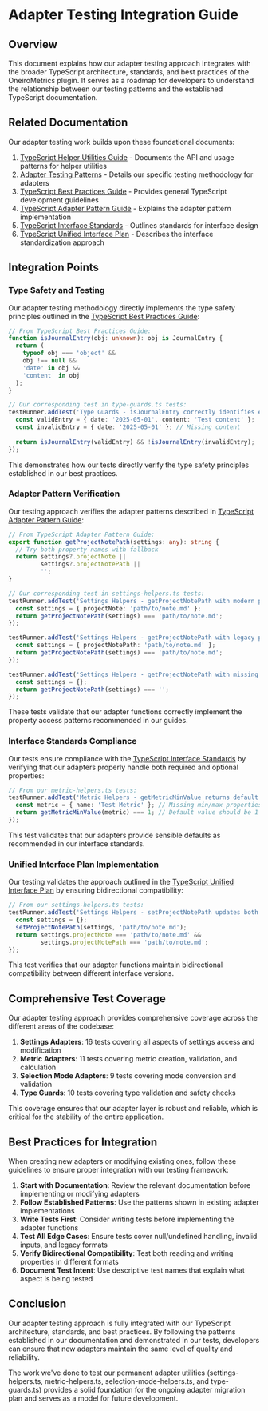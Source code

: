 # Adapter Testing Integration Guide

## Overview

This document explains how our adapter testing approach integrates with the broader TypeScript architecture, standards, and best practices of the OneiroMetrics plugin. It serves as a roadmap for developers to understand the relationship between our testing patterns and the established TypeScript documentation.

## Related Documentation

Our adapter testing work builds upon these foundational documents:

1. [TypeScript Helper Utilities Guide](../../developer/implementation/typescript-helper-utilities.md) - Documents the API and usage patterns for helper utilities
2. [Adapter Testing Patterns](./testing/adapter-testing-patterns.md) - Details our specific testing methodology for adapters
3. [TypeScript Best Practices Guide](../../developer/implementation/typescript-best-practices.md) - Provides general TypeScript development guidelines
4. [TypeScript Adapter Pattern Guide](../../developer/implementation/typescript-adapter-patterns.md) - Explains the adapter pattern implementation
5. [TypeScript Interface Standards](../../developer/implementation/typescript-interface-standards.md) - Outlines standards for interface design
6. [TypeScript Unified Interface Plan](../../developer/implementation/typescript-unified-interface-plan.md) - Describes the interface standardization approach

## Integration Points

### Type Safety and Testing

Our adapter testing methodology directly implements the type safety principles outlined in the [TypeScript Best Practices Guide](../../developer/implementation/typescript-best-practices.md):

```typescript
// From TypeScript Best Practices Guide:
function isJournalEntry(obj: unknown): obj is JournalEntry {
  return (
    typeof obj === 'object' &&
    obj !== null &&
    'date' in obj &&
    'content' in obj
  );
}

// Our corresponding test in type-guards.ts tests:
testRunner.addTest('Type Guards - isJournalEntry correctly identifies entries', () => {
  const validEntry = { date: '2025-05-01', content: 'Test content' };
  const invalidEntry = { date: '2025-05-01' }; // Missing content
  
  return isJournalEntry(validEntry) && !isJournalEntry(invalidEntry);
});
```

This demonstrates how our tests directly verify the type safety principles established in our best practices.

### Adapter Pattern Verification

Our testing approach verifies the adapter patterns described in [TypeScript Adapter Pattern Guide](../../developer/implementation/typescript-adapter-patterns.md):

```typescript
// From TypeScript Adapter Pattern Guide:
export function getProjectNotePath(settings: any): string {
  // Try both property names with fallback
  return settings?.projectNote || 
         settings?.projectNotePath || 
         '';
}

// Our corresponding test in settings-helpers.ts tests:
testRunner.addTest('Settings Helpers - getProjectNotePath with modern property', () => {
  const settings = { projectNote: 'path/to/note.md' };
  return getProjectNotePath(settings) === 'path/to/note.md';
});

testRunner.addTest('Settings Helpers - getProjectNotePath with legacy property', () => {
  const settings = { projectNotePath: 'path/to/note.md' };
  return getProjectNotePath(settings) === 'path/to/note.md';
});

testRunner.addTest('Settings Helpers - getProjectNotePath with missing properties', () => {
  const settings = {};
  return getProjectNotePath(settings) === '';
});
```

These tests validate that our adapter functions correctly implement the property access patterns recommended in our guides.

### Interface Standards Compliance

Our tests ensure compliance with the [TypeScript Interface Standards](../../developer/implementation/typescript-interface-standards.md) by verifying that our adapters properly handle both required and optional properties:

```typescript
// From our metric-helpers.ts tests:
testRunner.addTest('Metric Helpers - getMetricMinValue returns default for missing properties', () => {
  const metric = { name: 'Test Metric' }; // Missing min/max properties
  return getMetricMinValue(metric) === 1; // Default value should be 1
});
```

This test validates that our adapters provide sensible defaults as recommended in our interface standards.

### Unified Interface Plan Implementation

Our testing validates the approach outlined in the [TypeScript Unified Interface Plan](../../developer/implementation/typescript-unified-interface-plan.md) by ensuring bidirectional compatibility:

```typescript
// From our settings-helpers.ts tests:
testRunner.addTest('Settings Helpers - setProjectNotePath updates both properties', () => {
  const settings = {};
  setProjectNotePath(settings, 'path/to/note.md');
  return settings.projectNote === 'path/to/note.md' && 
         settings.projectNotePath === 'path/to/note.md';
});
```

This test verifies that our adapter functions maintain bidirectional compatibility between different interface versions.

## Comprehensive Test Coverage

Our adapter testing approach provides comprehensive coverage across the different areas of the codebase:

1. **Settings Adapters**: 16 tests covering all aspects of settings access and modification
2. **Metric Adapters**: 11 tests covering metric creation, validation, and calculation
3. **Selection Mode Adapters**: 9 tests covering mode conversion and validation
4. **Type Guards**: 10 tests covering type validation and safety checks

This coverage ensures that our adapter layer is robust and reliable, which is critical for the stability of the entire application.

## Best Practices for Integration

When creating new adapters or modifying existing ones, follow these guidelines to ensure proper integration with our testing framework:

1. **Start with Documentation**: Review the relevant documentation before implementing or modifying adapters
2. **Follow Established Patterns**: Use the patterns shown in existing adapter implementations
3. **Write Tests First**: Consider writing tests before implementing the adapter functions
4. **Test All Edge Cases**: Ensure tests cover null/undefined handling, invalid inputs, and legacy formats
5. **Verify Bidirectional Compatibility**: Test both reading and writing properties in different formats
6. **Document Test Intent**: Use descriptive test names that explain what aspect is being tested

## Conclusion

Our adapter testing approach is fully integrated with our TypeScript architecture, standards, and best practices. By following the patterns established in our documentation and demonstrated in our tests, developers can ensure that new adapters maintain the same level of quality and reliability.

The work we've done to test our permanent adapter utilities (settings-helpers.ts, metric-helpers.ts, selection-mode-helpers.ts, and type-guards.ts) provides a solid foundation for the ongoing adapter migration plan and serves as a model for future development. 